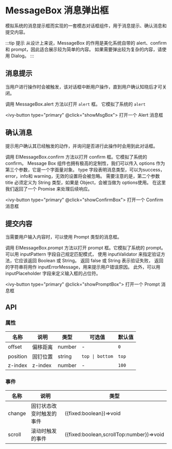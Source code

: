 # MessageBox 消息弹出框

模拟系统的消息提示框而实现的一套模态对话框组件，用于消息提示、确认消息和提交内容。

:::tip 提示
从设计上来说，MessageBox 的作用是美化系统自带的 alert、confirm 和 prompt，因此适合展示较为简单的内容。 如果需要弹出较为复杂的内容，请使用 Dialog。
:::

## 消息提示

当用户进行操作时会被触发，该对话框中断用户操作，直到用户确认知晓后才可关闭。

调用 MessageBox.alert 方法以打开 `alert` 框。 它模拟了系统的 `alert`

<ivy-button type="primary" @click="showMsgBox"> 打开一个 Alert 消息框 </ivy-button>

## 确认消息

提示用户确认其已经触发的动作，并询问是否进行此操作时会用到此对话框。

调用 ElMessageBox.confirm 方法以打开 confirm 框。它模拟了系统的 confirm。
Message Box 组件也拥有极高的定制性，我们可以传入 options 作为第三个参数，它是一个字面量对象。
type 字段表明消息类型，可以为success，error，info和 warning，无效的设置将会被忽略。
需要注意的是，第二个参数 title 必须定义为 String 类型，如果是 Object，会被当做为 options使用。 在这里我们返回了一个 Promise 来处理后续响应。

<ivy-button type="primary" @click="showConfirmBox"> 打开一个 Confirm 消息框 </ivy-button>

## 提交内容

当需要用户输入内容时，可以使用 Prompt 类型的消息框。

调用 ElMessageBox.prompt 方法以打开 prompt 框。它模拟了系统的 prompt。
可以用 inputPattern 字段自己规定匹配模式， 使用 inputValidator 来指定验证方法，它应该返回 Boolean 或 String。
返回 false 或 String 表示验证失败， 返回的字符串将用作 inputErrorMessage，用来提示用户错误原因。
此外，可以用 inputPlaceholder 字段来定义输入框的占位符。

<ivy-button type="primary" @click="showPromptBox"> 打开一个 Prompt 消息框 </ivy-button>

## API

### 属性

| 名称     | 说明     | 类型   | 可选值          | 默认值 |
| -------- | -------- | ------ | --------------- | ------ |
| offset   | 偏移距离 | number | -               | `0`    |
| position | 固钉位置 | string | `top \| bottom` | `top`  |
| z-index  | z-index  | number | -               | `100`  |

### 事件

| 名称   | 说明                     | 类型                                     |
| ------ | ------------------------ | ---------------------------------------- |
| change | 固钉状态改变时触发的事件 | ({fixed:boolean})=>void                  |
| scroll | 滚动时触发的事件         | ({fixed:boolean,scrollTop:number})=>void |

<script setup>
import { $ivy } from '@ivy-design/ce'
const showMsgBox = () => {
    console.log('click', $ivy)
    $ivy.msgBox({
        title: '提示',
        message: '这是一条提示消息',
    })
}

const showConfirmBox = () => {
    $ivy.msgBox.confirm('你确定要删除这条信息吗？', "提示", {
        type: 'warning',
        showCancelButton: true,
        confirmButtonText: '确定',
        cancelButtonText: '取消',
    }).then(() => {
        console.log('confirm')
    }).catch(() => {
        console.log('cancel')
    })
}

const showPromptBox = () => {
    $ivy.msgBox.prompt('请输入内容', "提示", {
        inputPattern: /^[a-zA-Z0-9]+$/,
        inputErrorMessage: '只能输入数字',
        inputPlaceholder: '请输入内容',
        confirmButtonText: '确定',
        cancelButtonText: '取消',
        inputValidator: (val)=>{
            return !/^[a-zA-Z0-9]+$/.test(val)
        }
    }).then((value) => {
        console.log('confirm', value)
    }).catch(() => {
        console.log('cancel')
    })
}
</script>

